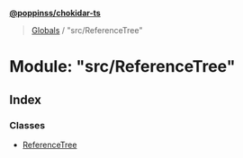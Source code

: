 **[@poppinss/chokidar-ts](../README.md)**

> [Globals](../README.md) / "src/ReferenceTree"

# Module: "src/ReferenceTree"

## Index

### Classes

* [ReferenceTree](../classes/_src_referencetree_.referencetree.md)
